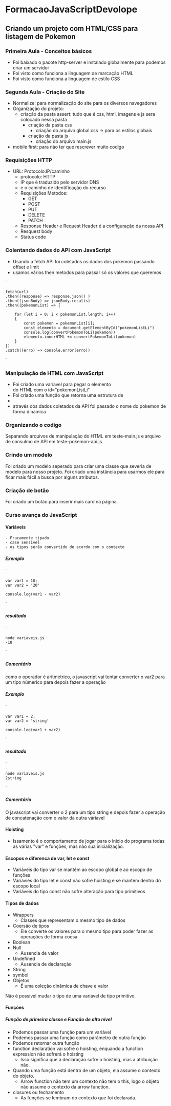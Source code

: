 # FormacaoJavaScriptDevolope

## Criando um projeto com HTML/CSS para listagem de Pokemon

### Primeira Aula - Conceitos básicos

- Foi baixado o pacote http-server e instalado globalmente para podemos criar um servidor
- Foi visto como funciona a linguagem de marcação HTML
- Foi visto como funciona a linguagem de estilo CSS

### Segunda Aula - Criação do Site

- Normalize: para normalização do site para os diversos navegadores
- Organização do projeto:
    - criação da pasta assert: tudo que é css, html, imagens e js sera colocado nessa pasta
        - criação da pasta css
            - criação do arquivo global.css -> para os estilos globais
        - criação da pasta js
            - criação do arquivo main.js
- mobile first: para não ter que rescrever muito codigo

### Requisições HTTP

- URL: Protocolo:IP/caminho
    - protocolo: HTTP
    - IP que é traduzido pelo servidor DNS
    - e o caminho de identificação do recurso
    - Requisições Metodos:
        - GET
        - POST
        - PUT
        - DELETE
        - PATCH
    - Response Header e Request Header é a configuração da nossa API
    - Resquest body
    - Status code

### Colentando dados do API com JavaScript

- Usando a fetch API foi coletados os dados dos pokemon passando offset e limit
- usamos vários then metodos para passar só os valores que queremos


`

    fetch(url)
    .then((response) => response.json() )
    .then((jsonBody) => jsonBody.results)
    .then((pokemonList) => {
    
        for (let i = 0; i < pokemonList.length; i++) 
        {
            const pokemon = pokemonList[i];
            const elemento = document.getElementById("pokemonListLi")
            console.log(convertPokemonToLi(pokemon))
            elemento.innerHTML += convertPokemonToLi(pokemon)
        }
    })
    .catch((erro) => console.error(erro))
`

### Manipulação de HTML com JavaScript

- Foi criado uma variavel para pegar o elemento <ol></ol> do HTML com o id="pokemonListLi"
- Foi criado uma função que retorna uma estrutura de <li>
- através dos dados coletados da API foi passado o nome do pokemon de forma dinamica

### Organizando o codigo

Separando arquivos de manipulação do HTML em teste-main.js e arquivo de consulmo de API em 
teste-pokemon-api.js

### Crindo um modelo

Foi criado um modelo seperado para criar uma classe que severia de modelo para nosso projeto. Foi criado 
uma instância para usarmos ele para ficar mais fácil a busca por alguns atributos.

### Criação de botão

Foi criado um botão para inserir mais card na página.

### Curso avança do JavaScript

#### Variáveis

    - Fracamente tipado
    - case sensivel
    - os tipos serão convertido de acordo com o contexto

##### Exemplo

`

    var var1 = 10;
    var var2 = '20'

    console.log(var1 - var2) 
`

##### resultado

`

    node variaveis.js
    -10
`

##### Comentário

como o operador é aritmetrico, o javascript vai tentar converter o var2 para um tipo númerico para depois fazer a operação


##### Exemplo

`

    var var1 = 2;
    var var2 = 'string'

    console.log(var1 + var2) 
`

##### resultado

`

    node variaveis.js
    2string
`

##### Comentário

O javascript vai converter o 2 para um tipo string e 
depois fazer a operação de concatenação com o valor da 
outra váriavel

#### Hoisting

- Issamento é o comportamento de jogar para o inicio do 
programa todas as várias "var" e funções, mas não sua 
inicialização.

#### Escopos e diferenca de var, let e const

- Variáveis do tipo var se mantém ao escopo global e ao 
escopo de funções
- Variávies do tipo let e const não sofre hoisting e se 
mantem dentro do escopo local
- Variáveis do tipo const não sofre alteração para tipo 
primitivos

#### Tipos de dados
- Wrappers 
    - Classes que representam o mesmo tipo de dados
- Coersão de tipos
    - Ele converte os valores para o mesmo tipo para poder fazer as operações de forma coesa
- Boolean
- Null
    - Ausencia de valor
- Undefined
    - Ausencia de declaração
- String
- symbol
- Objetos
    - É uma coleção dinâmica de chave e valor
    
Não é possível mudar o tipo de uma variável de tipo 
primitivo.

#### Funções

##### Função de primeira classe e Função de alto nível

- Podemos passar uma função para um variável
- Podemos passar uma função como parâmetro de outra função
- Podemos retornar outra função
- function declaration vai sofre o hoisting, enquando a function expression não sofrerá o hoisting
    - Isso significa que a declaração sofre o hoisting, mas a atribuição não.
- Quando uma função está dentro de um objeto, ela assume o contexto do objeto.
    - Arrow function não tem um contexto não tem o this, logo o objeto não assume o contexto da arrow function.
- closures ou fechamento
    - As funções se lembram do contexto que foi declarada.

